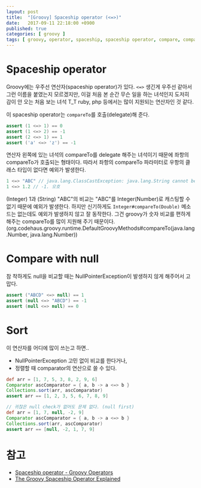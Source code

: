 ```yaml
---
layout: post
title:  "[Groovy] Spaceship operator (<=>)"
date:   2017-09-11 22:18:00 +0900
published: true
categories: [ groovy ]
tags: [ groovy, operator, spaceship, spaceship operator, compare, compareTo, comparator, delegate, sort ]
---
```


# Spaceship operator

Groovy에는 우주선 연산자(spaceship operator)가 있다. `<=>` 생긴게 우주선 같아서 그런 이름을 붙였는지 모르겠지만, 이걸 처음 본 순간 무슨 일을 하는 녀석인지 도저히 감이 안 오는 처음 보는 녀석 T_T ruby, php 등에서는 많이 지원되는 연산자인 것 같다.

이 spaceship operator는 `compareTo`를 호출(delegate)해 준다.

```groovy
assert (1 <=> 1) == 0
assert (1 <=> 2) == -1
assert (2 <=> 1) == 1
assert ('a' <=> 'z') == -1
```

연산자 왼쪽에 있는 녀석의 compareTo를 delegate 해주는 녀석이기 때문에 좌항의 compareTo가 호출되는 형태이다. 따라서 좌항의 compareTo 파라미터로 우항의 클래스 타입이 없다면 예외가 발생한다.

```groovy
1 <=> "ABC" // java.lang.ClassCastException: java.lang.String cannot be cast to java.lang.Integer
1 <=> 1.2 // -1. 오호
```

(Integer) 1과 (String) "ABC"의 비교는 "ABC"를 Integer(Number)로 캐스팅할 수 없기 때문에 예외가 발생한다. 하지만 신기하게도 `Integer#compareTo(Double)` 메소드는 없는데도 예외가 발생하지 않고 잘 동작한다. 그건 groovy가 숫자 비교를 편하게 해주는 compareTo를 많이 지원해 주기 때문이다. (org.codehaus.groovy.runtime.DefaultGroovyMethods#compareTo(java.lang.Number, java.lang.Number))


# Compare with null

참 착하게도 null을 비교할 때는 NullPointerException이 발생하지 않게 해주어서 고맙다.

```groovy
assert ("ABCD" <=> null) == 1
assert (null <=> "ABCD") == -1
assert (null <=> null) == 0
```


# Sort

이 연산자를 어디에 많이 쓰는고 하면..

- NullPointerException 고민 없이 비교를 한다거나,
- 정렬할 때 comparator의 연산으로 쓸 수 있다.

```groovy
def arr = [1, 7, 5, 3, 8, 2, 9, 6]
Comparator ascComparator = { a, b -> a <=> b }
Collections.sort(arr, ascComparator)
assert arr == [1, 2, 3, 5, 6, 7, 8, 9]

// 귀찮은 null check가 없어도 문제 없다. (null first)
def arr = [1, 7, null, -2, 9]
Comparator ascComparator = { a, b -> a <=> b }
Collections.sort(arr, ascComparator)
assert arr == [null, -2, 1, 7, 9]
```


# 참고

- [Spaceship operator - Groovy Operators](http://groovy-lang.org/operators.html#_spaceship_operator)
- [The Groovy Spaceship Operator Explained](https://objectpartners.com/2010/02/08/the-groovy-spaceship-operator-explained/)
